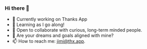 ### Hi there 👋

<!--
**vbylen/vbylen** is a ✨ _special_ ✨ repository because its `README.md` (this file) appears on your GitHub profile.

Here are some ideas to get you started:
-->

- 🔭 Currently working on Thanks App
- 🌱 Learning as I go along!
- 👯 Open to collaborate with curious, long-term minded people.
- 💬 Are your dreams and goals aligned with mine?
- 📫 How to reach me: jimi@thx.app.


